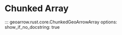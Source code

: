 # Chunked Array

::: geoarrow.rust.core.ChunkedGeoArrowArray
    options:
      show_if_no_docstring: true
